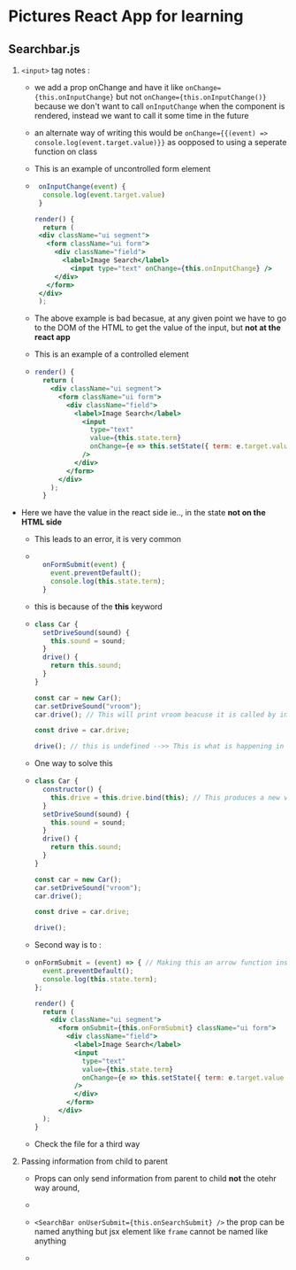 # Pictures React App for learning

## Searchbar.js

1. `<input>` tag notes :

   - we add a prop onChange and have it like `onChange={this.onInputChange}` but not `onChange={this.onInputChange()}` because we don't want to call `onInputChange` when the component is rendered, instead we want to call it some time in the future

   - an alternate way of writing this would be `onChange={{(event) => console.log(event.target.value)}}` as oopposed to using a seperate function on class
   - This is an example of uncontrolled form element

   - ```jsx
      onInputChange(event) {
       console.log(event.target.value)
      }

     render() {
       return (
      <div className="ui segment">
        <form className="ui form">
          <div className="field">
            <label>Image Search</label>
              <input type="text" onChange={this.onInputChange} />
          </div>
        </form>
      </div>
      );
     ```

   - The above example is bad becasue, at any given point we have to go to the DOM of the HTML to get the value of the input, but **not at the react app**

   - This is an example of a controlled element

   - ```jsx
     render() {
       return (
         <div className="ui segment">
           <form className="ui form">
             <div className="field">
               <label>Image Search</label>
                 <input
                   type="text"
                   value={this.state.term}
                   onChange={e => this.setState({ term: e.target.value })}
                 />
               </div>
             </form>
           </div>
         );
       }
     ```

- Here we have the value in the react side ie.., in the state **not on the HTML side**

  - This leads to an error, it is very common

  - ```jsx

      onFormSubmit(event) {
        event.preventDefault();
        console.log(this.state.term);
      }

    ```

  - this is because of the **this** keyword

  - ```js
    class Car {
      setDriveSound(sound) {
        this.sound = sound;
      }
      drive() {
        return this.sound;
      }
    }

    const car = new Car();
    car.setDriveSound("vroom");
    car.drive(); // This will print vroom beacuse it is called by instance of the car class

    const drive = car.drive;

    drive(); // this is undefined -->> This is what is happening in our example
    ```

  - One way to solve this

  - ```js
    class Car {
      constructor() {
        this.drive = this.drive.bind(this); // This produces a new version of the function, this  is fixed with the correct value of THIS
      }
      setDriveSound(sound) {
        this.sound = sound;
      }
      drive() {
        return this.sound;
      }
    }

    const car = new Car();
    car.setDriveSound("vroom");
    car.drive();

    const drive = car.drive;

    drive();
    ```

  - Second way is to :

  - ```jsx
    onFormSubmit = (event) => { // Making this an arrow function instead of a traditional   function
      event.preventDefault();
      console.log(this.state.term);
    };

    render() {
      return (
        <div className="ui segment">
          <form onSubmit={this.onFormSubmit} className="ui form">
            <div className="field">
              <label>Image Search</label>
              <input
                type="text"
                value={this.state.term}
                onChange={e => this.setState({ term: e.target.value })}
              />
              </div>
            </form>
          </div>
      );
    }

    ```

  - Check the file for a third way

2. Passing information from child to parent

   - Props can only send information from parent to child **not** the otehr way around,
   - ```

     ```

   - `<SearchBar onUserSubmit={this.onSearchSubmit} />` the prop can be named anything but jsx element like `frame` cannot be named like anything

   - ```

     ```
